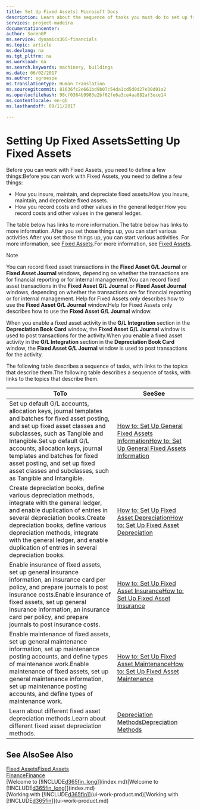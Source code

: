 ```yaml
---
title: Set Up Fixed Assets| Microsoft Docs
description: Learn about the sequence of tasks you must do to set up fixed assets, such as machinery or buildings.
services: project-madeira
documentationcenter: 
author: SorenGP
ms.service: dynamics365-financials
ms.topic: article
ms.devlang: na
ms.tgt_pltfrm: na
ms.workload: na
ms.search.keywords: machinery, buildings
ms.date: 06/02/2017
ms.author: sgroespe
ms.translationtype: Human Translation
ms.sourcegitcommit: 81636fc2e661bd9b07c54da1cd5d0d27e30d01a2
ms.openlocfilehash: 98cf0364b9983e2bf62fe6a3ce4aa882af3ece14
ms.contentlocale: en-gb
ms.lasthandoff: 09/11/2017

---
```

# <a name="setting-up-fixed-assets"></a><span data-ttu-id="87280-103">Setting Up Fixed Assets</span><span class="sxs-lookup"><span data-stu-id="87280-103">Setting Up Fixed Assets</span></span>
<span data-ttu-id="87280-104">Before you can work with Fixed Assets, you need to define a few things:</span><span class="sxs-lookup"><span data-stu-id="87280-104">Before you can work with Fixed Assets, you need to define a few things:</span></span>  

* <span data-ttu-id="87280-105">How you insure, maintain, and depreciate fixed assets.</span><span class="sxs-lookup"><span data-stu-id="87280-105">How you insure, maintain, and depreciate fixed assets.</span></span>  
* <span data-ttu-id="87280-106">How you record costs and other values in the general ledger.</span><span class="sxs-lookup"><span data-stu-id="87280-106">How you record costs and other values in the general ledger.</span></span>  

<span data-ttu-id="87280-107">The table below has links to more information.</span><span class="sxs-lookup"><span data-stu-id="87280-107">The table below has links to more information.</span></span> <span data-ttu-id="87280-108">After you set those things up, you can start various activities.</span><span class="sxs-lookup"><span data-stu-id="87280-108">After you set those things up, you can start various activities.</span></span> <span data-ttu-id="87280-109">For more information, see [Fixed Assets](fa-manage.md).</span><span class="sxs-lookup"><span data-stu-id="87280-109">For more information, see [Fixed Assets](fa-manage.md).</span></span>  

> [!NOTE]  
>   <span data-ttu-id="87280-110">You can record fixed asset transactions in the **Fixed Asset G/L Journal** or **Fixed Asset Journal** windows, depending on whether the transactions are for financial reporting or for internal management.</span><span class="sxs-lookup"><span data-stu-id="87280-110">You can record fixed asset transactions in the **Fixed Asset G/L Journal** or **Fixed Asset Journal** windows, depending on whether the transactions are for financial reporting or for internal management.</span></span> <span data-ttu-id="87280-111">Help for Fixed Assets only describes how to use the **Fixed Asset G/L Journal** window.</span><span class="sxs-lookup"><span data-stu-id="87280-111">Help for Fixed Assets only describes how to use the **Fixed Asset G/L Journal** window.</span></span>  

<span data-ttu-id="87280-112">When you enable a fixed asset activity in the **G/L Integration** section in the **Depreciation Book Card** window, the **Fixed Asset G/L Journal** window is used to post transactions for the activity.</span><span class="sxs-lookup"><span data-stu-id="87280-112">When you enable a fixed asset activity in the **G/L Integration** section in the **Depreciation Book Card** window, the **Fixed Asset G/L Journal** window is used to post transactions for the activity.</span></span>

<span data-ttu-id="87280-113">The following table describes a sequence of tasks, with links to the topics that describe them.</span><span class="sxs-lookup"><span data-stu-id="87280-113">The following table describes a sequence of tasks, with links to the topics that describe them.</span></span>  

| <span data-ttu-id="87280-114">To</span><span class="sxs-lookup"><span data-stu-id="87280-114">To</span></span> | <span data-ttu-id="87280-115">See</span><span class="sxs-lookup"><span data-stu-id="87280-115">See</span></span> |
| --- | --- |
| <span data-ttu-id="87280-116">Set up default G/L accounts, allocation keys, journal templates and batches for fixed asset posting, and set up fixed asset classes and subclasses, such as Tangible and Intangible.</span><span class="sxs-lookup"><span data-stu-id="87280-116">Set up default G/L accounts, allocation keys, journal templates and batches for fixed asset posting, and set up fixed asset classes and subclasses, such as Tangible and Intangible.</span></span> |[<span data-ttu-id="87280-117">How to: Set Up General Fixed Assets Information</span><span class="sxs-lookup"><span data-stu-id="87280-117">How to: Set Up General Fixed Assets Information</span></span>](fa-how-setup-general.md) |
| <span data-ttu-id="87280-118">Create depreciation books, define various depreciation methods, integrate with the general ledger, and enable duplication of entries in several depreciation books.</span><span class="sxs-lookup"><span data-stu-id="87280-118">Create depreciation books, define various depreciation methods, integrate with the general ledger, and enable duplication of entries in several depreciation books.</span></span> |[<span data-ttu-id="87280-119">How to: Set Up Fixed Asset Depreciation</span><span class="sxs-lookup"><span data-stu-id="87280-119">How to: Set Up Fixed Asset Depreciation</span></span>](fa-how-setup-depreciation.md) |
| <span data-ttu-id="87280-120">Enable insurance of fixed assets, set up general insurance information, an insurance card per policy, and prepare journals to post insurance costs.</span><span class="sxs-lookup"><span data-stu-id="87280-120">Enable insurance of fixed assets, set up general insurance information, an insurance card per policy, and prepare journals to post insurance costs.</span></span> |[<span data-ttu-id="87280-121">How to: Set Up Fixed Asset Insurance</span><span class="sxs-lookup"><span data-stu-id="87280-121">How to: Set Up Fixed Asset Insurance</span></span>](fa-how-setup-insurance.md) |
| <span data-ttu-id="87280-122">Enable maintenance of fixed assets, set up general maintenance information, set up maintenance posting accounts, and define types of maintenance work.</span><span class="sxs-lookup"><span data-stu-id="87280-122">Enable maintenance of fixed assets, set up general maintenance information, set up maintenance posting accounts, and define types of maintenance work.</span></span> |[<span data-ttu-id="87280-123">How to: Set Up Fixed Asset Maintenance</span><span class="sxs-lookup"><span data-stu-id="87280-123">How to: Set Up Fixed Asset Maintenance</span></span>](fa-how-setup-maintenance.md) |
| <span data-ttu-id="87280-124">Learn about different fixed asset depreciation methods.</span><span class="sxs-lookup"><span data-stu-id="87280-124">Learn about different fixed asset depreciation methods.</span></span> |[<span data-ttu-id="87280-125">Depreciation Methods</span><span class="sxs-lookup"><span data-stu-id="87280-125">Depreciation Methods</span></span>](fa-depreciation-methods.md) |

## <a name="see-also"></a><span data-ttu-id="87280-126">See Also</span><span class="sxs-lookup"><span data-stu-id="87280-126">See Also</span></span>
[<span data-ttu-id="87280-127">Fixed Assets</span><span class="sxs-lookup"><span data-stu-id="87280-127">Fixed Assets</span></span>](fa-manage.md)  
[<span data-ttu-id="87280-128">Finance</span><span class="sxs-lookup"><span data-stu-id="87280-128">Finance</span></span>](finance.md)  
<span data-ttu-id="87280-129">[Welcome to [!INCLUDE[d365fin_long](includes/d365fin_long_md.md)]](index.md)</span><span class="sxs-lookup"><span data-stu-id="87280-129">[Welcome to [!INCLUDE[d365fin_long](includes/d365fin_long_md.md)]](index.md)</span></span>  
<span data-ttu-id="87280-130">[Working with [!INCLUDE[d365fin](includes/d365fin_md.md)]](ui-work-product.md)</span><span class="sxs-lookup"><span data-stu-id="87280-130">[Working with [!INCLUDE[d365fin](includes/d365fin_md.md)]](ui-work-product.md)</span></span>

